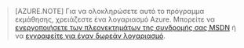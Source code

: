 > [AZURE.NOTE]
> Για να ολοκληρώσετε αυτό το πρόγραμμα εκμάθησης, χρειάζεστε ένα λογαριασμό Azure. Μπορείτε να [ενεργοποιήσετε των πλεονεκτημάτων της συνδρομής σας MSDN](https://azure.microsoft.com/pricing/member-offers/msdn-benefits-details/?WT.mc_id=A85619ABF) ή να [εγγραφείτε για έναν δωρεάν λογαριασμό](https://azure.microsoft.com/pricing/free-trial/?WT.mc_id=A85619ABF).

